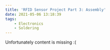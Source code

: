```yaml
---
title: 'RFID Sensor Project Part 3: Assembly'
date: 2021-05-06 13:18:39
tags:
    - Electronics
    - Soldering
---
```


Unfortunately content is missing :(